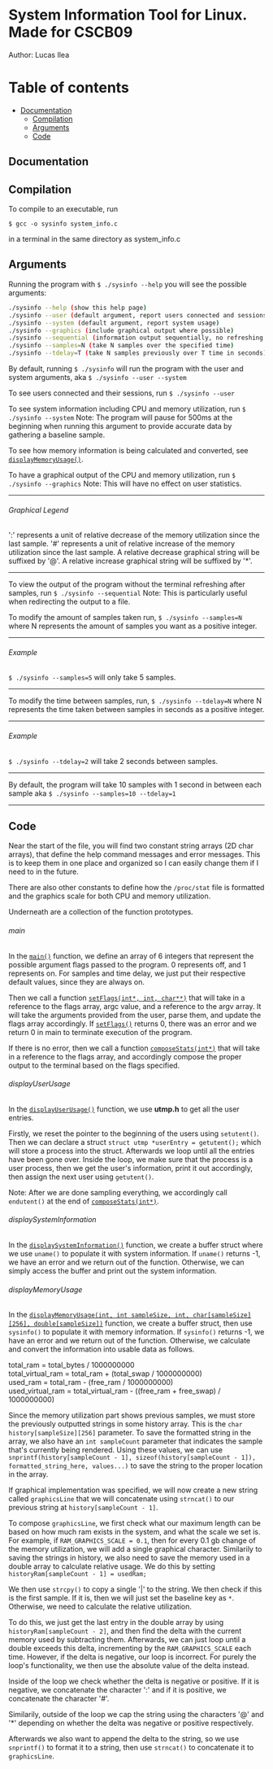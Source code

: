 # System Information Tool for Linux. Made for CSCB09

Author: Lucas Ilea

Table of contents
=================

<!--ts-->
   * [Documentation](#documentation)
      * [Compilation](#compilation)
	  * [Arguments](#arguments)
	  * [Code](#code)
<!--te-->

Documentation
---

Compilation
---

To compile to an executable, run 

`$ gcc -o sysinfo system_info.c`

in a terminal in the same directory as system_info.c

Arguments
---
Running the program with `$ ./sysinfo --help` you will see the possible arguments:

```bash
./sysinfo --help (show this help page)
./sysinfo --user (default argument, report users connected and sessions)
./sysinfo --system (default argument, report system usage)
./sysinfo --graphics (include graphical output where possible)
./sysinfo --sequential (information output sequentially, no refreshing of screen)
./sysinfo --samples=N (take N samples over the specified time)
./sysinfo --tdelay=T (take N samples previously over T time in seconds)
```

By default, running `$ ./sysinfo` will run the program with the user and system arguments, aka 
`$ ./sysinfo --user --system`

To see users connected and their sessions, run
`$ ./sysinfo --user`

To see system information including CPU and memory utilization, run
`$ ./sysinfo --system`
Note: The program will pause for 500ms at the beginning when running this argument to provide accurate data by gathering a baseline sample.

To see how memory information is being calculated and converted, see [`displayMemoryUsage()`](#displayMemoryUsage).

To have a graphical output of the CPU and memory utilization, run
`$ ./sysinfo --graphics`
Note: This will have no effect on user statistics.

***

###### Graphical Legend
':' represents a unit of relative decrease of the memory utilization since the last sample.
'#' represents a unit of relative increase of the memory utilization since the last sample.
A relative decrease graphical string will be suffixed by '@'.
A relative increase graphical string will be suffixed by '*'.  

***

To view the output of the program without the terminal refreshing after samples, run
`$ ./sysinfo --sequential`
Note: This is particularly useful when redirecting the output to a file.

To modify the amount of samples taken run,
`$ ./sysinfo --samples=N`
where N represents the amount of samples you want as a positive integer.

***

###### Example

`$ ./sysinfo --samples=5` will only take 5 samples.

***

To modify the time between samples, run,
`$ ./sysinfo --tdelay=N`
where N represents the time taken between samples in seconds as a positive integer.

***

###### Example

`$ ./sysinfo --tdelay=2` will take 2 seconds between samples.

***

By default, the program will take 10 samples with 1 second in between each sample aka
`$ ./sysinfo --samples=10 --tdelay=1`

***

Code
---

Near the start of the file, you will find two constant string arrays (2D char arrays), that define the help command messages and error messages. This is to keep them in one place and organized so I can easily change them if I need to in the future.

There are also other constants to define how the `/proc/stat` file is formatted and the graphics scale for both CPU and memory utilization.

Underneath are a collection of the function prototypes.

###### main

In the [`main()`](#main) function, we define an array of 6 integers that represent the possible argument flags passed to the program. 0 represents off, and 1 represents on. For samples and time delay, we just put their respective default values, since they are always on.

Then we call a function [`setFlags(int*, int, char**)`](#setFlags) that will take in a reference to the flags array, argc value, and a reference to the argv array.  It will take the arguments provided from the user, parse them, and update the flags array accordingly. If [`setFlags()`](#setFlags) returns 0, there was an error and we return 0 in main to terminate execution of the program.

If there is no error, then we call a function [`composeStats(int*)`](#composeStats) that will take in a reference to the flags array, and accordingly compose the proper output to the terminal based on the flags specified. 

###### displayUserUsage

In the [`displayUserUsage()`](#displayUserUsage) function, we use **utmp.h** to get all the user entries.

Firstly, we reset the pointer to the beginning of the users using `setutent()`. Then we can declare a struct `struct utmp *userEntry = getutent();` which will store a process into the struct. Afterwards we loop until all the entries have been gone over. Inside the loop, we make sure that the process is a user process, then we get the user's information, print it out accordingly, then assign the next user using `getutent()`.

Note: After we are done sampling everything, we accordingly call `endutent()` at the end of [`composeStats(int*)`](#composeStats).

###### displaySystemInformation

In the [`displaySystemInformation()`](#displaySystemInformation) function, we create a buffer struct where we use `uname()` to populate it with system information. If `uname()` returns -1, we have an error and we return out of the function. Otherwise, we can simply access the buffer and print out the system information.

###### displayMemoryUsage

In the [`displayMemoryUsage(int, int sampleSize, int, char[sampleSize][256], double[sampleSize])`](#displayMemoryUsage) function, we create a buffer struct, then use `sysinfo()` to populate it with memory information. If `sysinfo()` returns -1, we have an error and we return out of the function. Otherwise, we calculate and convert the information into usable data as follows.

total_ram = total_bytes / 1000000000  
total_virtual_ram = total_ram + (total_swap / 1000000000)  
used_ram = total_ram - (free_ram / 1000000000)  
used_virtual_ram = total_virtual_ram - ((free_ram + free_swap) / 1000000000)  

Since the memory utilization part shows previous samples, we must store the previously outputted strings in some history array. This is the `char history[sampleSize][256]` parameter. To save the formatted string in the array, we also have an `int sampleCount` parameter that indicates the sample that's currently being rendered. Using these values, we can use `snprintf(history[sampleCount - 1], sizeof(history[sampleCount - 1]), formatted_string_here, values...)` to save the string to the proper location in the array.

If graphical implementation was specified, we will now create a new string called `graphicsLine` that we will concatenate using `strncat()` to our previous string at `history[sampleCount - 1]`. 

To compose `graphicsLine`, we first check what our maximum length can be based on how much ram exists in the system, and what the scale we set is. For example, if `RAM_GRAPHICS_SCALE = 0.1`, then for every 0.1 gb change of the memory utilization, we will add a single graphical character. Similarily to saving the strings in history, we also need to save the memory used in a double array to calculate relative usage. We do this by setting `historyRam[sampleCount - 1] = usedRam;`

We then use `strcpy()` to copy a single '|' to the string. We then check if this is the first sample. If it is, then we will just set the baseline key as `*`. Otherwise, we need to calculate the relative utilization.

To do this, we just get the last entry in the double array by using `historyRam[sampleCount - 2]`, and then find the delta with the current memory used by subtracting them. Afterwards, we can just loop until a double exceeds this delta, incrementing by the `RAM_GRAPHICS_SCALE` each time. However, if the delta is negative, our loop is incorrect. For purely the loop's functionality, we then use the absolute value of the delta instead.

Inside of the loop we check whether the delta is negative or positive. If it is negative, we concatenate the character ':' and if it is positive, we concatenate the character '#'. 

Similarily, outside of the loop we cap the string using the characters '@' and '\*' depending on whether the delta was negative or positive respectively.

Afterwards we also want to append the delta to the string, so we use `snprintf()` to format it to a string, then use `strncat()` to concatenate it to `graphicsLine`.






